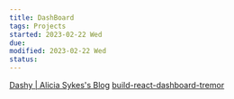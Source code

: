```yaml
---
title: DashBoard
tags: Projects   
started: 2023-02-22 Wed
due: 
modified: 2023-02-22 Wed
status: 
---
```

[Dashy | Alicia Sykes's Blog](https://devolio.netlify.app/blog/dashy---a-self-hosted-home-lab-dashboard-)
[build-react-dashboard-tremor](https://blog.logrocket.com/build-react-dashboard-tremor/)